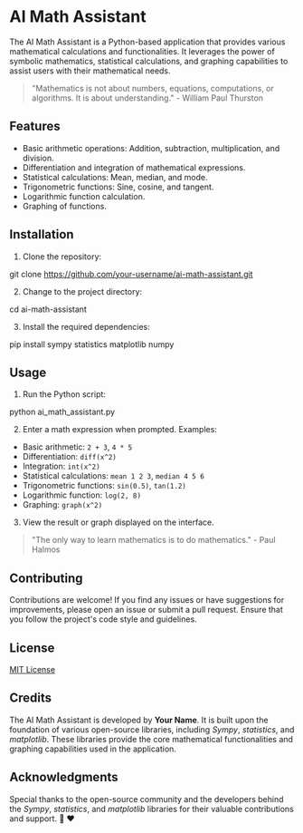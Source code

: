 

# AI Math Assistant

The AI Math Assistant is a Python-based application that provides various mathematical calculations and functionalities. It leverages the power of symbolic mathematics, statistical calculations, and graphing capabilities to assist users with their mathematical needs.

> "Mathematics is not about numbers, equations, computations, or algorithms. It is about understanding." - William Paul Thurston

## Features

- Basic arithmetic operations: Addition, subtraction, multiplication, and division.
- Differentiation and integration of mathematical expressions.
- Statistical calculations: Mean, median, and mode.
- Trigonometric functions: Sine, cosine, and tangent.
- Logarithmic function calculation.
- Graphing of functions.

## Installation

1. Clone the repository:


git clone https://github.com/your-username/ai-math-assistant.git


2. Change to the project directory:


cd ai-math-assistant


3. Install the required dependencies:


pip install sympy statistics matplotlib numpy


## Usage

1. Run the Python script:


python ai_math_assistant.py


2. Enter a math expression when prompted. Examples:

- Basic arithmetic: `2 + 3`, `4 * 5`
- Differentiation: `diff(x^2)`
- Integration: `int(x^2)`
- Statistical calculations: `mean 1 2 3`, `median 4 5 6`
- Trigonometric functions: `sin(0.5)`, `tan(1.2)`
- Logarithmic function: `log(2, 8)`
- Graphing: `graph(x^2)`

3. View the result or graph displayed on the interface.

> "The only way to learn mathematics is to do mathematics." - Paul Halmos

## Contributing

Contributions are welcome! If you find any issues or have suggestions for improvements, please open an issue or submit a pull request. Ensure that you follow the project's code style and guidelines.

## License

[MIT License](LICENSE)

## Credits

The AI Math Assistant is developed by **Your Name**. It is built upon the foundation of various open-source libraries, including *Sympy*, *statistics*, and *matplotlib*. These libraries provide the core mathematical functionalities and graphing capabilities used in the application.

## Acknowledgments

Special thanks to the open-source community and the developers behind the *Sympy*, *statistics*, and *matplotlib* libraries for their valuable contributions and support. :clap: :heart:


